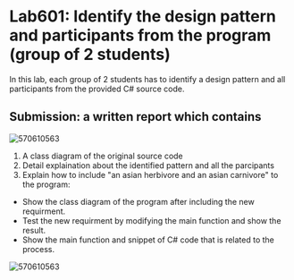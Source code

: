 # Lab601: Identify the design pattern and participants from the program (group of 2 students)

In this lab, each group of 2 students has to identify a design pattern and all participants 
from the provided C# source code. 

## Submission: a written report which contains
![570610563](http://www.mx7.com/i/dde/dbs3hs.png)
1. A class diagram of the original source code
2. Detail explaination about the identified pattern and all the parcipants
3. Explain how to include "an asian herbivore and an asian carnivore" to the program: 
  - Show the class diagram of the program after including the new requirment.
  - Test the new requirment by modifying the main function and show the result.
  - Show the main function and snippet of C# code that is related to the process.

![570610563](http://www.mx7.com/i/9a7/20oxEy.png)
